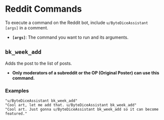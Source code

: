 # Reddit Commands
To execute a command on the Reddit bot, include `u/ByteDiceAssistant [args]` in a comment.  
- **`[args]`**: The command you want to run and its arguments.

## `bk_week_add`
Adds the post to the list of posts.  
- **Only moderators of a subreddit or the OP (Original Poster) can use this command.**  

### **Examples**
```
"u/ByteDiceAssistant bk_week_add"
"Cool art, let me add that. u/ByteDiceAssistant bk_week_add"
"Cool art. Just gonna u/ByteDiceAssistant bk_week_add so it can become featured."
```